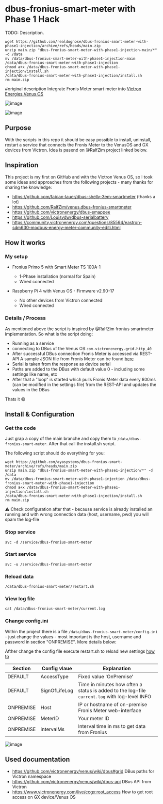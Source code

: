 # dbus-fronius-smart-meter with Phase 1 Hack



TODO: Description.

```
wget https://github.com/realdognose/dbus-fronius-smart-meter-with-phase1-injection/archive/refs/heads/main.zip
unzip main.zip "dbus-fronius-smart-meter-with-phase1-injection-main/*" -d /data
mv /data/dbus-fronius-smart-meter-with-phase1-injection-main /data/dbus-fronius-smart-meter-with-phase1-injection
chmod a+x /data/dbus-fronius-smart-meter-with-phase1-injection/install.sh
/data/dbus-fronius-smart-meter-with-phase1-injection/install.sh
rm main.zip
```

#original description
Integrate Fronis Meter smart meter into [Victron Energies Venus OS](https://github.com/victronenergy/venus)

![image](https://user-images.githubusercontent.com/7864168/179211755-434ad49f-0f82-4b31-8ab3-e293f7d33c3c.png)

![image](https://user-images.githubusercontent.com/7864168/179207965-218cf519-f7f6-41af-8c24-e4446c434010.png)


## Purpose
With the scripts in this repo it should be easy possible to install, uninstall, restart a service that connects the Fronis Meter to the VenusOS and GX devices from Victron.
Idea is pasend on @RalfZim project linked below.



## Inspiration
This project is my first on GitHub and with the Victron Venus OS, so I took some ideas and approaches from the following projects - many thanks for sharing the knowledge:
- https://github.com/fabian-lauer/dbus-shelly-3em-smartmeter (thanks a lot)
- https://github.com/RalfZim/venus.dbus-fronius-smartmeter
- https://github.com/victronenergy/dbus-smappee
- https://github.com/Louisvdw/dbus-serialbattery
- https://community.victronenergy.com/questions/85564/eastron-sdm630-modbus-energy-meter-community-editi.html



## How it works
### My setup
- Fronius Primo 5 with Smart Meter TS 100A-1
  - 1-Phase installation (normal for Spain)
  - Wired connected
  
- Raspberry Pi 4 with Venus OS - Firmware v2.90-17
  - No other devices from Victron connected  
  - Wired connected
 

### Details / Process
As mentioned above the script is inspired by @RalfZim fronius smartmeter implementation.
So what is the script doing:
- Running as a service
- connecting to DBus of the Venus OS `com.victronenergy.grid.http_40`
- After successful DBus connection Fronis Meter is accessed via REST-API 
  A sample JSON file from Fronis Meter can be found [here](docs/GetMeterRealtimeData.json)
- Serial is taken from the response as device serial
- Paths are added to the DBus with default value 0 - including some settings like name, etc
- After that a "loop" is started which pulls Fronis Meter data every 800ms (can be modified in the settings file)  from the REST-API and updates the values in the DBus

Thats it 😄






## Install & Configuration
### Get the code
Just grap a copy of the main branche and copy them to `/data/dbus-fronius-smart-meter`.
After that call the install.sh script.

The following script should do everything for you:
```
wget https://github.com/ayasystems/dbus-fronius-smart-meter/archive/refs/heads/main.zip
unzip main.zip "dbus-fronius-smart-meter-with-phase1-injection/*" -d /data
mv /data/dbus-fronius-smart-meter-with-phase1-injection /data/dbus-fronius-smart-meter-with-phase1-injection
chmod a+x /data/dbus-fronius-smart-meter-with-phase1-injection/install.sh
/data/dbus-fronius-smart-meter-with-phase1-injection/install.sh
rm main.zip
```
⚠️ Check configuration after that - because service is already installed an running and with wrong connection data (host, username, pwd) you will spam the log-file
### Stop service
```
svc -d /service/dbus-fronius-smart-meter
```
### Start service
```
svc -u /service/dbus-fronius-smart-meter
```
### Reload data
```
/data/dbus-fronius-smart-meter/restart.sh
```
### View log file
```
cat /data/dbus-fronius-smart-meter/current.log
```
### Change config.ini
Within the project there is a file `/data/dbus-fronius-smart-meter/config.ini` - just change the values - most important is the host, username and password in section "ONPREMISE". More details below:

Afther change the config file execute restart.sh to reload new settings [how to](https://github.com/ayasystems/dbus-fronius-smart-meter/blob/main/README.md#reload-data)

| Section  | Config vlaue | Explanation |
| ------------- | ------------- | ------------- |
| DEFAULT  | AccessType | Fixed value 'OnPremise' |
| DEFAULT  | SignOfLifeLog  | Time in minutes how often a status is added to the log-file `current.log` with log-level INFO |
| ONPREMISE  | Host | IP or hostname of on-premise Fronis Meter web-interface |
| ONPREMISE  | MeterID  | Your meter ID
| ONPREMISE  | intervalMs  | Interval time in ms to get data from Fronius

![image](https://user-images.githubusercontent.com/7864168/179208083-80d7b07e-3985-4922-b5b8-bd56d65ba31c.png)


## Used documentation
- https://github.com/victronenergy/venus/wiki/dbus#grid   DBus paths for Victron namespace
- https://github.com/victronenergy/venus/wiki/dbus-api   DBus API from Victron
- https://www.victronenergy.com/live/ccgx:root_access   How to get root access on GX device/Venus OS

 
